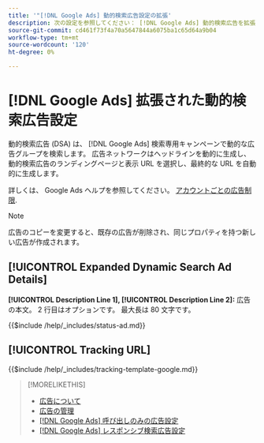 ```yaml
---
title: '"[!DNL Google Ads] 動的検索広告設定の拡張'
description: 次の設定を参照してください： [!DNL Google Ads] 動的検索広告を拡張しました。
source-git-commit: cd461f73f4a70a5647844a6075ba1c65d64a9b04
workflow-type: tm+mt
source-wordcount: '120'
ht-degree: 0%

---
```


# [!DNL Google Ads] 拡張された動的検索広告設定

動的検索広告 (DSA) は、 [!DNL Google Ads] 検索専用キャンペーンで動的な広告グループを検索します。 広告ネットワークはヘッドラインを動的に生成し、動的検索広告のランディングページと表示 URL を選択し、最終的な URL を自動的に生成します。

詳しくは、 Google Ads ヘルプを参照してください。 [アカウントごとの広告制限](https://support.google.com/google-ads/answer/6372658?hl=en).

>[!NOTE]
>
>広告のコピーを変更すると、既存の広告が削除され、同じプロパティを持つ新しい広告が作成されます。

## [!UICONTROL Expanded Dynamic Search Ad Details]

**[!UICONTROL Description Line 1], [!UICONTROL Description Line 2]:** 広告の本文。 2 行目はオプションです。 最大長は 80 文字です。

<!-- **[!UICONTROL Status]:** -->

{{$include /help/_includes/status-ad.md}}

## [!UICONTROL Tracking URL]

<!-- **[!UICONTROL Tracking Template]:** -->

{{$include /help/_includes/tracking-template-google.md}}

>[!MORELIKETHIS]
>
>* [広告について](ad-about.md)
>* [広告の管理](ad-manage.md)
>* [[!DNL Google Ads] 呼び出しのみの広告設定](ad-settings-google-call.md)
>* [[!DNL Google Ads] レスポンシブ検索広告設定](ad-settings-google-rsa.md)


